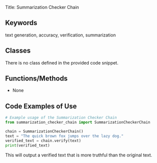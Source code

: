 Title: Summarization Checker Chain

## Keywords
text generation, accuracy, verification, summarization

## Classes
There is no class defined in the provided code snippet.

## Functions/Methods
- None

## Code Examples of Use
```python
# Example usage of the Summarization Checker Chain
from summarization_checker_chain import SummarizationCheckerChain

chain = SummarizationCheckerChain()
text = "The quick brown fox jumps over the lazy dog."
verified_text = chain.verify(text)
print(verified_text)
```
This will output a verified text that is more truthful than the original text.

